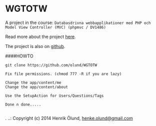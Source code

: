 WGTOTW
======

A project in the course:
```Databasdrivna webbapplikationer med PHP och Model View Controller (MVC) (phpmvc / DV1486)```

Read more about the project [here](http://dbwebb.se/phpmvc-v2/kmom10).

The project is also on [github](https://github.com/olund/WGTOTW).


####HOWTO
```
git clone https://github.com/olund/WGTOTW

Fix file permissions. (chmod 777 -R if you are lazy)

Change the app/content/me
Change the app/content/about

Use the SetupAction for Users/Questions/Tags

Done n done.....


```
 .
..:  Copyright (c) 2014 Henrik Ölund, henke.olund@gmail.com
```


